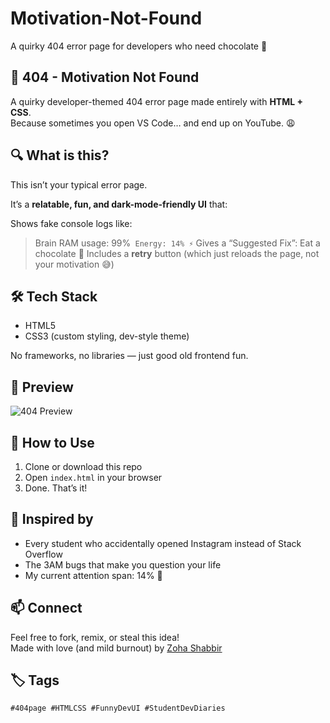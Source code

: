 # Motivation-Not-Found
A quirky 404 error page for developers who need chocolate 🍫
## 🧠 404 - Motivation Not Found

A quirky developer-themed 404 error page made entirely with **HTML + CSS**.  
Because sometimes you open VS Code… and end up on YouTube. 😩

## 🔍 What is this?

This isn’t your typical error page.

It’s a **relatable, fun, and dark-mode-friendly UI** that:

Shows fake console logs like:
  > Brain RAM usage: 99%`
  > Energy: 14% ⚡`
  >Gives a “Suggested Fix”: Eat a chocolate 🍫
Includes a **retry** button (which just reloads the page, not your motivation 😅)


## 🛠 Tech Stack

- HTML5
- CSS3 (custom styling, dev-style theme)

No frameworks, no libraries — just good old frontend fun.


## 📸 Preview

![404 Preview]([preview.png](https://github.com/Zoha-Shabbir/Motivation-Not-Found/blob/main/preview.PNG))  



## 🚀 How to Use

1. Clone or download this repo
2. Open `index.html` in your browser
3. Done. That’s it!


## 🙌 Inspired by

- Every student who accidentally opened Instagram instead of Stack Overflow
- The 3AM bugs that make you question your life
- My current attention span: 14% 🔋


## 📫 Connect

Feel free to fork, remix, or steal this idea!  
Made with love (and mild burnout) by [Zoha Shabbir](https://www.linkedin.com/in/zoha-shabbir-4113442a4/)


## 🏷 Tags

`#404page #HTMLCSS #FunnyDevUI #StudentDevDiaries`
